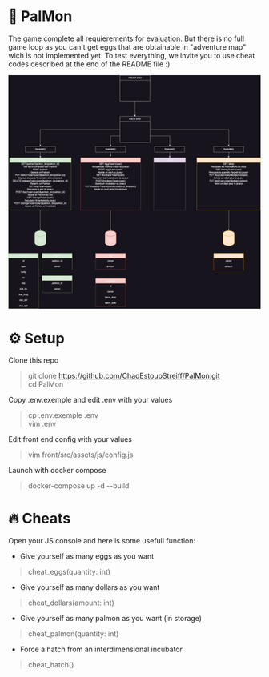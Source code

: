 # 🐙 PalMon

The game complete all requierements for evaluation. But there is no full game loop as you can't get eggs that are obtainable in "adventure map" wich is not implemented yet. To test everything, we invite you to use cheat codes described at the end of the README file :)  

![Schema](ressources/micro_service.drawio-1.png)

# ⚙️ Setup

Clone this repo
> git clone https://github.com/ChadEstoupStreiff/PalMon.git  
> cd PalMon  

Copy .env.exemple and edit .env with your values
> cp .env.exemple .env  
> vim .env  

Edit front end config with your values
> vim front/src/assets/js/config.js  

Launch with docker compose
> docker-compose up -d --build

# 🔥 Cheats
Open your JS console and here is some usefull function:
- Give yourself as many eggs as you want
> cheat_eggs(quantity: int)  

- Give yourself as many dollars as you want
> cheat_dollars(amount: int)  

- Give yourself as many palmon as you want (in storage)
> cheat_palmon(quantity: int)  

- Force a hatch from an interdimensional incubator
> cheat_hatch()  

